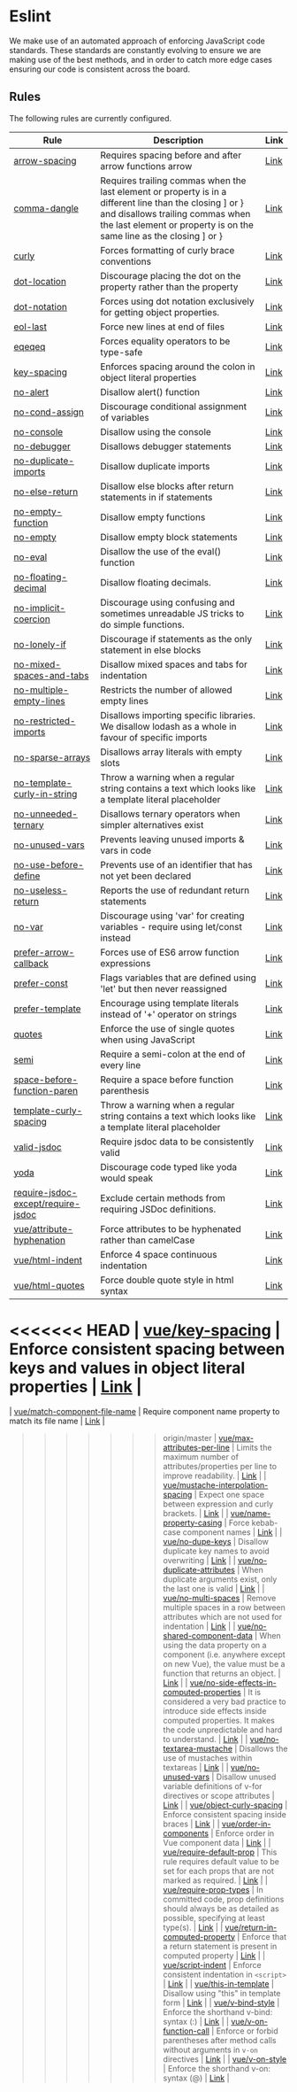 # Eslint

We make use of an automated approach of enforcing JavaScript code standards. These standards are constantly evolving to ensure we are making use of the best methods, and in order to catch more edge cases ensuring our code is consistent across the board.

## Rules

The following rules are currently configured.

| Rule | Description | Link |
|---|---|---|
| [arrow-spacing](./arrow-spacing.md) | Requires spacing before and after arrow functions arrow  | [Link](https://eslint.org/docs/rules/arrow-spacing) |
| [comma-dangle](./comma-dangle.md) | Requires trailing commas when the last element or property is in a different line than the closing ] or } and disallows trailing commas when the last element or property is on the same line as the closing ] or }  | [Link](https://eslint.org/docs/rules/comma-dangle) |
| [curly](./curly.md) | Forces formatting of curly brace conventions  | [Link](https://eslint.org/docs/rules/curly) |
| [dot-location](./dot-location.md) | Discourage placing the dot on the property rather than the property  | [Link](https://eslint.org/docs/rules/dot-location) |
| [dot-notation](./dot-notation.md) | Forces using dot notation exclusively for getting object properties.  | [Link](https://eslint.org/docs/rules/dot-notation) |
| [eol-last](./eol-last.md) | Force new lines at end of files  | [Link](https://eslint.org/docs/rules/eol-last) |
| [eqeqeq](./eqeqeq.md) | Forces equality operators to be type-safe  | [Link](https://eslint.org/docs/rules/eqeqeq) |
| [key-spacing](./key-spacing.md) | Enforces spacing around the colon in object literal properties  | [Link](https://eslint.org/docs/rules/key-spacing) |
| [no-alert](./no-alert.md) | Disallow alert() function  | [Link](https://eslint.org/docs/rules/no-alert) |
| [no-cond-assign](./no-cond-assign.md) | Discourage conditional assignment of variables  | [Link](https://eslint.org/docs/rules/no-cond-assign) |
| [no-console](./no-console.md) | Disallow using the console  | [Link](https://eslint.org/docs/rules/no-console) |
| [no-debugger](./no-debugger.md) | Disallows debugger statements  | [Link](https://eslint.org/docs/rules/no-debugger) |
| [no-duplicate-imports](./no-duplicate-imports.md) | Disallow duplicate imports  | [Link](https://eslint.org/docs/rules/no-duplicate-imports) |
| [no-else-return](./no-else-return.md) | Disallow else blocks after return statements in if statements  | [Link](https://eslint.org/docs/rules/no-else-return) |
| [no-empty-function](./no-empty-function.md) | Disallow empty functions  | [Link](https://eslint.org/docs/rules/no-empty-function) |
| [no-empty](./no-empty.md) | Disallow empty block statements  | [Link](https://eslint.org/docs/rules/no-empty) |
| [no-eval](./no-eval.md) | Disallow the use of the eval() function  | [Link](https://eslint.org/docs/rules/no-eval) |
| [no-floating-decimal](./no-floating-decimal.md) | Disallow floating decimals.  | [Link](https://eslint.org/docs/rules/no-floating-decimal) |
| [no-implicit-coercion](./no-implicit-coercion.md) | Discourage using confusing and sometimes unreadable JS tricks to do simple functions.  | [Link](https://eslint.org/docs/rules/no-implicit-coercion) |
| [no-lonely-if](./no-lonely-if.md) | Discourage if statements as the only statement in else blocks  | [Link](https://eslint.org/docs/rules/no-lonely-if) |
| [no-mixed-spaces-and-tabs](./no-mixed-spaces-and-tabs.md) | Disallow mixed spaces and tabs for indentation  | [Link](https://eslint.org/docs/rules/no-mixed-spaces-and-tabs) |
| [no-multiple-empty-lines](./no-multiple-empty-lines.md) | Restricts the number of allowed empty lines  | [Link](https://eslint.org/docs/rules/no-multiple-empty-lines) |
| [no-restricted-imports](./no-restricted-imports.md) | Disallows importing specific libraries. We disallow lodash as a whole in favour of specific imports  | [Link](https://eslint.org/docs/rules/no-restricted-imports) |
| [no-sparse-arrays](./no-sparse-arrays.md) | Disallows array literals with empty slots  | [Link](https://eslint.org/docs/rules/no-sparse-arrays) |
| [no-template-curly-in-string](./no-template-curly-in-string.md) | Throw a warning when a regular string contains a text which looks like a template literal placeholder  | [Link](https://eslint.org/docs/rules/no-template-curly-in-string) |
| [no-unneeded-ternary](./no-unneeded-ternary.md) | Disallows ternary operators when simpler alternatives exist  | [Link](https://eslint.org/docs/rules/no-unneeded-ternary) |
| [no-unused-vars](./no-unused-vars.md) | Prevents leaving unused imports & vars in code  | [Link](https://eslint.org/docs/rules/no-unused-vars) |
| [no-use-before-define](./no-use-before-define.md) | Prevents use of an identifier that has not yet been declared  | [Link](https://eslint.org/docs/rules/no-use-before-define) |
| [no-useless-return](./no-useless-return.md) | Reports the use of redundant return statements  | [Link](https://eslint.org/docs/rules/no-useless-return) |
| [no-var](./no-var.md) | Discourage using 'var' for creating variables - require using let/const instead  | [Link](https://eslint.org/docs/rules/no-var) |
| [prefer-arrow-callback](./prefer-arrow-callback.md) | Forces use of ES6 arrow function expressions  | [Link](https://eslint.org/docs/rules/prefer-arrow-callback) |
| [prefer-const](./prefer-const.md) | Flags variables that are defined using 'let' but then never reassigned  | [Link](https://eslint.org/docs/rules/prefer-const) |
| [prefer-template](./prefer-template.md) | Encourage using template literals instead of '+' operator on strings  | [Link](https://eslint.org/docs/rules/prefer-template) |
| [quotes](./quotes.md) | Enforce the use of single quotes when using JavaScript  | [Link](https://eslint.org/docs/rules/quotes) |
| [semi](./semi.md) | Require a semi-colon at the end of every line  | [Link](https://eslint.org/docs/rules/semi) |
| [space-before-function-paren](./space-before-function-paren.md) | Require a space before function parenthesis   | [Link](https://eslint.org/docs/rules/space-before-function-paren) |
| [template-curly-spacing](./template-curly-spacing.md) | Throw a warning when a regular string contains a text which looks like a template literal placeholder  | [Link](https://eslint.org/docs/rules/template-curly-spacing) |
| [valid-jsdoc](./valid-jsdoc.md) | Require jsdoc data to be consistently valid  | [Link](https://eslint.org/docs/rules/valid-jsdoc) |
| [yoda](./yoda.md) | Discourage code typed like yoda would speak  | [Link](https://eslint.org/docs/rules/yoda) |
| [require-jsdoc-except/require-jsdoc](./require-jsdoc-except-require-jsdoc.md) | Exclude certain methods from requiring JSDoc definitions.  | [Link](https://eslint.org/docs/rules/require-jsdoc) |
| [vue/attribute-hyphenation](./vue-attribute-hyphenation.md) | Force attributes to be hyphenated rather than camelCase  | [Link](https://eslint.org/docs/rules/attribute-hyphenation) |
| [vue/html-indent](./vue-html-indent.md) | Enforce 4 space continuous indentation  | [Link](https://eslint.org/docs/rules/html-indent) |
| [vue/html-quotes](./vue-html-quotes.md) | Force double quote style in html syntax  | [Link](https://eslint.org/docs/rules/html-quotes) |
<<<<<<< HEAD
| [vue/key-spacing](./vue-key-spacing.md) | Enforce consistent spacing between keys and values in object literal properties | [Link](https://eslint.org/docs/rules/key-spacing) |
=======
| [vue/match-component-file-name](./vue-match-component-file-name.md) | Require component name property to match its file name | [Link](https://eslint.org/docs/rules/match-component-file-name) |
>>>>>>> origin/master
| [vue/max-attributes-per-line](./vue-max-attributes-per-line.md) | Limits the maximum number of attributes/properties per line to improve readability.  | [Link](https://eslint.org/docs/rules/max-attributes-per-line) |
| [vue/mustache-interpolation-spacing](./vue-mustache-interpolation-spacing.md) | Expect one space between expression and curly brackets.  | [Link](https://eslint.org/docs/rules/mustache-interpolation-spacing) |
| [vue/name-property-casing](./vue-name-property-casing.md) | Force kebab-case component names  | [Link](https://eslint.org/docs/rules/name-property-casing) |
| [vue/no-dupe-keys](./vue-no-dupe-keys.md) | Disallow duplicate key names to avoid overwriting  | [Link](https://eslint.org/docs/rules/no-dupe-keys) |
| [vue/no-duplicate-attributes](./vue-no-duplicate-attributes.md) | When duplicate arguments exist, only the last one is valid  | [Link](https://eslint.org/docs/rules/no-duplicate-attributes) |
| [vue/no-multi-spaces](./vue-no-multi-spaces.md) | Remove multiple spaces in a row between attributes which are not used for indentation  | [Link](https://eslint.org/docs/rules/no-multi-spaces) |
| [vue/no-shared-component-data](./vue-no-shared-component-data.md) | When using the data property on a component (i.e. anywhere except on new Vue), the value must be a function that returns an object.  | [Link](https://eslint.org/docs/rules/no-shared-component-data) |
| [vue/no-side-effects-in-computed-properties](./vue-no-side-effects-in-computed-properties.md) | It is considered a very bad practice to introduce side effects inside computed properties. It makes the code unpredictable and hard to understand.  | [Link](https://eslint.org/docs/rules/no-side-effects-in-computed-properties) |
| [vue/no-textarea-mustache](./vue-no-textarea-mustache.md) | Disallows the use of mustaches within textareas  | [Link](https://eslint.org/docs/rules/no-textarea-mustache) |
| [vue/no-unused-vars](./vue-no-unused-vars.md) | Disallow unused variable definitions of v-for directives or scope attributes  | [Link](https://eslint.org/docs/rules/no-unused-vars) |
| [vue/object-curly-spacing](./vue-object-curly-spacing.md) | Enforce consistent spacing inside braces | [Link](https://eslint.org/docs/rules/object-curly-spacing) |
| [vue/order-in-components](./vue-order-in-components.md) | Enforce order in Vue component data  | [Link](https://eslint.org/docs/rules/order-in-components) |
| [vue/require-default-prop](./vue-require-default-prop.md) | This rule requires default value to be set for each props that are not marked as required.  | [Link](https://eslint.org/docs/rules/require-default-prop) |
| [vue/require-prop-types](./vue-require-prop-types.md) | In committed code, prop definitions should always be as detailed as possible, specifying at least type(s).  | [Link](https://eslint.org/docs/rules/require-prop-types) |
| [vue/return-in-computed-property](./vue-return-in-computed-property.md) | Enforce that a return statement is present in computed property  | [Link](https://eslint.org/docs/rules/return-in-computed-property) |
| [vue/script-indent](./vue-script-indent.md) | Enforce consistent indentation in ```<script>``` | [Link](https://eslint.org/docs/rules/script-indent) |
| [vue/this-in-template](./vue-this-in-template.md) | Disallow using "this" in template form  | [Link](https://eslint.org/docs/rules/this-in-template) |
| [vue/v-bind-style](./vue-v-bind-style.md) | Enforce the shorthand v-bind: syntax (:)  | [Link](https://eslint.org/docs/rules/v-bind-style) |
| [vue/v-on-function-call](./vue-v-on-function-call.md) | Enforce or forbid parentheses after method calls without arguments in ```v-on``` directives | [Link](https://eslint.org/docs/rules/v-on-function-call) |
| [vue/v-on-style](./vue-v-on-style.md) | Enforce the shorthand v-on: syntax (@)  | [Link](https://eslint.org/docs/rules/v-on-style) |

